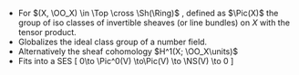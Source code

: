 - For $(X, \OO_X) \in \Top \cross \Sh(\Ring)$ , defined as $\Pic(X)$ the group of iso classes of invertible sheaves (or line bundles) on $X$ with the tensor product.
- Globalizes the ideal class group of a number field.
- Alternatively the sheaf cohomology $H^1(X; \OO_X\units)$
- Fits into a SES
\[
0\to \Pic^0(V) \to\Pic(V) \to \NS(V) \to 0
\]